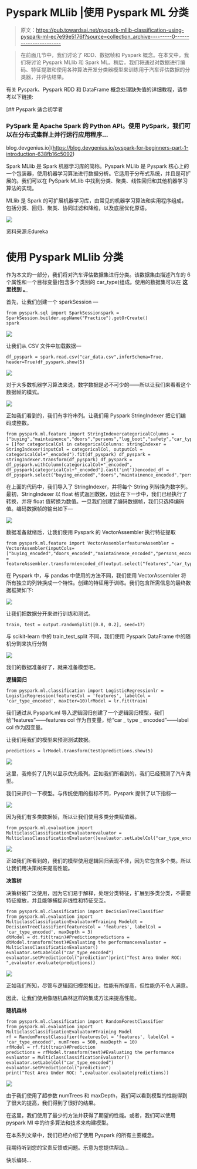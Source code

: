 # Pyspark MLlib |使用 Pyspark ML 分类

> 原文：<https://pub.towardsai.net/pyspark-mllib-classification-using-pyspark-ml-ec7e99e5176f?source=collection_archive---------0----------------------->

> 在前面几节中，我们讨论了 RDD、数据帧和 Pyspark 概念。在本文中，我们将讨论 Pyspark MLlib 和 Spark ML。稍后，我们将通过对数据进行编码、特征提取和使用各种算法开发分类器模型来训练用于汽车评估数据的分类器，并评估结果。

有关 Pyspark、Pyspark RDD 和 DataFrame 概念处理缺失值的详细教程，请参考以下链接:

[](https://blog.devgenius.io/pyspark-for-beginners-part-1-introduction-638fb16c5092) [## Pyspark 适合初学者

### PySpark 是 Apache Spark 的 Python API。使用 PySpark，我们可以在分布式集群上并行运行应用程序…

blog.devgenius.io](https://blog.devgenius.io/pyspark-for-beginners-part-1-introduction-638fb16c5092) 

Spark MLlib 是 Spark 机器学习库的简称。Pyspark MLlib 是 Pyspark 核心上的一个包装器，使用机器学习算法进行数据分析。它适用于分布式系统，并且是可扩展的。我们可以在 PySpark MLlib 中找到分类、聚类、线性回归和其他机器学习算法的实现。

MLlib 是 Spark 的可扩展机器学习库，由常见的机器学习算法和实用程序组成，包括分类、回归、聚类、协同过滤和降维，以及底层优化原语。

![](img/935d7bacf11cada42275ecede44e6eb7.png)

资料来源:Edureka

# 使用 Pyspark MLlib 分类

作为本文的一部分，我们将对汽车评估数据集进行分类。该数据集由描述汽车的 6 个属性和一个目标变量(包含多个类别的 car_type)组成。使用的数据集可以在 **这里找到 [**。**](https://github.com/muttinenisairohith/Encoding-Categorical-Data/blob/6e7bec3b9cbdc25da1055472c837ef8a10f569ed/data/car_data.csv)**

首先，让我们创建一个 sparkSession —

```
from pyspark.sql import SparkSessionspark = SparkSession.builder.appName("Practice").getOrCreate()
spark
```

![](img/9ef285c42e5f611b133f7e28cee45409.png)

让我们从 CSV 文件中加载数据—

```
df_pyspark = spark.read.csv("car_data.csv",inferSchema=True, header=True)df_pyspark.show(5)
```

![](img/23a6ee826bf3b84ccf83e44725abeec1.png)

对于大多数机器学习算法来说，数字数据是必不可少的——所以让我们来看看这个数据帧的模式。

![](img/92f5094c7271979eb881c84412fa0f20.png)

正如我们看到的，我们有字符串列。让我们用 Pyspark StringIndexer 把它们编码成整数。

```
from pyspark.ml.feature import StringIndexercategoricalColumns = ["buying","maintainence","doors","persons","lug_boot","safety","car_type"]l = []for categoricalCol in categoricalColumns: stringIndexer = StringIndexer(inputCol = categoricalCol, outputCol = categoricalCol+"_encoded").fit(df_pyspark) df_pyspark = stringIndexer.transform(df_pyspark) df_pyspark = df_pyspark.withColumn(categoricalCol+"_encoded", df_pyspark[categoricalCol+"_encoded"].cast('int'))encoded_df =  df_pyspark.select("buying_encoded","doors","maintainence_encoded","persons_encoded","lug_boot_encoded","safety_encoded","car_type_encoded")encoded_df.show(5)
```

在上面的代码中，我们导入了 StringIndexer，并将每个 String 列转换为数字列。最初，StringIndexer 以 float 格式返回数据，因此在下一步中，我们已经执行了转换，并将 float 值转换为数值。一旦我们创建了编码数据帧，我们只选择编码值。编码数据帧的输出如下—

![](img/8d06bef02ea62a8e4d4f45c326270527.png)

数据准备就绪后，让我们使用 Pyspark 的 VectorAssembler 执行特征提取

```
from pyspark.ml.feature import VectorAssemblerfeatureAssembler = VectorAssembler(inputCols=["buying_encoded","doors_encoded","maintainence_encoded","persons_encoded","lug_boot_encoded","safety_encoded"],outputCol="features")output = featureAssembler.transform(encoded_df)output.select("features","car_type_encoded").show(5)
```

在 Pyspark 中，与 pandas 中使用的方法不同，我们使用 VectorAssembler 将所有独立的列转换成一个特性。创建的特征用于训练。我们包含所需信息的最终数据框架如下:

![](img/e68c200b1586bf50c24c14d438b1ecdb.png)

让我们把数据分开来进行训练和测试。

```
train, test = output.randomSplit([0.8, 0.2], seed=17)
```

与 scikit-learn 中的 train_test_split 不同，我们使用 Pyspark DataFrame 中的随机分割来执行分割

![](img/541e4fc07ecdb6b3cbf52626bae1f084.png)

我们的数据准备好了，就来准备模型吧。

**逻辑回归**

```
from pyspark.ml.classification import LogisticRegressionlr = LogisticRegression(featuresCol = 'features', labelCol = 'car_type_encoded', maxIter=10)lrModel = lr.fit(train)
```

我们通过从 Pyspark.ml 导入逻辑回归创建了一个逻辑回归模型，我们给“features”——features col 作为自变量，给“car _ type _ encoded”——label col 作为因变量。

让我们用我们的模型来预测测试数据。

```
predictions = lrModel.transform(test)predictions.show(5)
```

![](img/453a5065713a3e3285ef010935f1db23.png)

这里，我修剪了几列以显示优先级列。正如我们所看到的，我们已经预测了汽车类型。

我们来评价一下模型。与传统使用的指标不同，Pyspark 提供了以下指标—

![](img/8f09509c2633f8760a3696408be7891c.png)

因为我们有多类数据帧，所以让我们使用多类分类赋值器。

```
from pyspark.ml.evaluation import MulticlassClassificationEvaluatorevaluator = MulticlassClassificationEvaluator()evaluator.setLabelCol("car_type_encoded")evaluator.setPredictionCol("prediction")evaluator.evaluate(predictions)
```

![](img/a33657565d4186ab5daf4472ce93eef2.png)

正如我们所看到的，我们的模型使用逻辑回归表现不佳，因为它包含多个类。所以让我们用决策树来提高性能。

**决策树**

决策树被广泛使用，因为它们易于解释，处理分类特征，扩展到多类分类，不需要特征缩放，并且能够捕捉非线性和特征交互。

```
from pyspark.ml.classification import DecisionTreeClassifier
from pyspark.ml.evaluation import MulticlassClassificationEvaluator#Training Modeldt = DecisionTreeClassifier(featuresCol = 'features', labelCol = 'car_type_encoded', maxDepth = 3)
dtModel = dt.fit(train)#Predictionpredictions = dtModel.transform(test)#Evaluating the performanceevaluator = MulticlassClassificationEvaluator()
evaluator.setLabelCol("car_type_encoded")
evaluator.setPredictionCol("prediction")print("Test Area Under ROC: ",evaluator.evaluate(predictions))
```

![](img/0b7993ee7c3d6c16c14265039b9ef42f.png)

正如我们所知，尽管与逻辑回归模型相比，性能有所提高，但性能仍不令人满意。

因此，让我们使用像随机森林这样的集成方法来提高性能。

**随机森林**

```
from pyspark.ml.classification import RandomForestClassifier
from pyspark.ml.evaluation import MulticlassClassificationEvaluator#Training Model
rf = RandomForestClassifier(featuresCol = 'features', labelCol = 'car_type_encoded', numTrees = 500, maxDepth = 10)
rfModel = rf.fit(train)#Prediction
predictions = rfModel.transform(test)#Evaluating the performance
evaluator = MulticlassClassificationEvaluator()
evaluator.setLabelCol("car_type_encoded")
evaluator.setPredictionCol("prediction")
print("Test Area Under ROC: ",evaluator.evaluate(predictions))
```

![](img/e87d3c877bcf2923b706590326c04a05.png)

由于我们使用了超参数 numTrees 和 maxDepth，我们可以看到模型的性能得到了很大的提高，我们得到了很好的结果。

在这里，我们使用了最少的方法并获得了期望的性能。或者，我们可以使用 pyspark Ml 中的许多算法和技术来构建模型。

在本系列文章中，我们已经介绍了使用 Pyspark 的所有主要概念。

我期待听到您的宝贵反馈或问题。乐意为您提供帮助…

快乐编码…